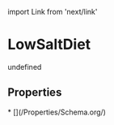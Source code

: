 import Link from 'next/link'
# LowSaltDiet

undefined

## Properties

<Grid>
* [](/Properties/Schema.org/)

</Grid>

